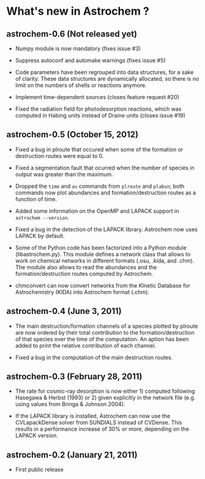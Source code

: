 What's new in Astrochem ?
=========================

astrochem-0.6 (Not released yet)
--------------------------------

* Numpy module is now mandatory (fixes issue #3)

* Suppress autoconf and automake warnings (fixes issue #5)

* Code parameters have been regrouped into data structures, for a sake
  of clarity. These data structures are dynamically allocated, so
  there is no limit on the numbers of shells or reactions anymore.

* Implement time-dependent sources (closes feature request #20)

* Fixed the radiation field for photodesorption reactions, which was
  computed in Habing units instead of Draine units (closes issue #19)

astrochem-0.5 (October 15, 2012)
--------------------------------

* Fixed a bug in plroute that occured when some of the formation or
  destruction routes were equal to 0.

* Fixed a segmentation fault that ocurred when the number of species
  in output was greater than the maximum.

* Dropped the `time` and `av` commands from `plroute` and `plabun`; both
  commands now plot abundances and formation/destruction routes as a
  function of time.

* Added some information on the OpenMP and LAPACK support in
  `astrochem --version`.

* Fixed a bug in the detection of the LAPACK library. Astrochem now
  uses LAPACK by default.

* Some of the Python code has been factorized into a Python module
  (libastrochem.py). This module defines a network class that allows
  to work on chemical networks in different formats (.osu, .kida, and
  .chm). The module also allows to read the abundances and the
  formation/destruction routes computed by Astrochem.

* chmconvert can now convert networks from the KInetic Database for
  Astrochemistry (KIDA) into Astrochem format (.chm).

astrochem-0.4 (June 3, 2011)
----------------------------

* The main destruction/formation channels of a species plotted by
  plroute are now ordered by their total contribution to the
  formation/destruction of that species over the time of the
  computation. An aption has been added to print the relative
  contribution of each channel.

* Fixed a bug in the computation of the main destruction routes.

astrochem-0.3 (February 28, 2011)
---------------------------------

* The rate for cosmic-ray desorption is now either 1) computed
  following Hasegawa & Herbst (1993) or 2) given explicitly in the
  network file (e.g. using values from Bringa & Johnson 2004).

* If the LAPACK library is installed, Astrochem can now use the
  CVLapackDense solver from SUNDIALS instead of CVDense. This results
  in a performance increase of 30% or more, depending on the LAPACK
  version.

astrochem-0.2 (January 21, 2011)
--------------------------------

* First public release
